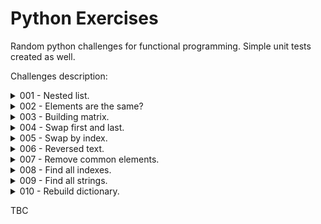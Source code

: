 # Python Exercises
Random python challenges for functional programming. 
Simple unit tests created as well.

Challenges description:

<details>
<summary markdown="span">001 - Nested list.</summary>
<i>Check if list has nested list and all are list type.</i>
</details>

<details>
<summary markdown="span">002 - Elements are the same?</summary>
<i>Check if list elements are all the same.</i>
</details>

<details>
<summary markdown="span">003 - Building matrix.</summary>
<i>Check if you can build matrix. Given array must contain lists and each nested list must have the same amount
of elements.</i>
</details>

<details>
<summary markdown="span">004 - Swap first and last.</summary>
<i>Create function that takes list as argument. Function should swap first and last element of the list.</i>
</details>

<details>
<summary markdown="span">005 - Swap by index.</summary>
<i>Create function that takes for arguments: list, index, index. Swap two index and return list.</i>
</details>

<details>
<summary markdown="span">006 - Reversed text.</summary>
<i>Write a function that takes text as argument and reverse words order.</i>
</details>

<details>
<summary markdown="span">007 - Remove common elements.</summary>
<i>Write a function that takes 2 lists as arguments, removes its common elements and returns both lists.</i>
</details>

<details>
<summary markdown="span">008 - Find all indexes.</summary>
<i>Create function that takes for argument: list and value. Function returns list of elements indexes found.</i>
</details>

<details>
<summary markdown="span">009 - Find all strings.</summary>
<i>Create function that takes list as argument and returns list of indexes with str value.</i>
</details>

<details>
<summary markdown="span">010 - Rebuild dictionary.</summary>
<i>Create function that takes as argument list of dictionaries [{a:b, c:d}, {a:e, c:f}...] and returns dictionary with
 grouped by key elements {a:[b, e], c:[d, f]}.</i>
</details>

TBC
